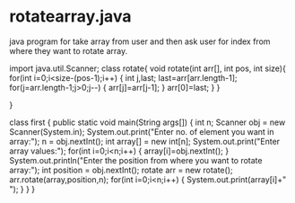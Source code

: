 # rotatearray.java
java program for take array from user and then ask user for index from where they want to rotate array.  

import java.util.Scanner;
class rotate{
	void rotate(int arr[], int pos, int size){
		for(int i=0;i<size-(pos-1);i++)
		{
			int j,last;
			last=arr[arr.length-1];
			for(j=arr.length-1;j>0;j--)
			{
				arr[j]=arr[j-1];
			}
			arr[0]=last;
		}
	}
		
}
			
			

class first
{ 
	public static void main(String args[]) 
	{ 
		int n;
		Scanner obj = new Scanner(System.in);
		System.out.print("Enter no. of element you want in array:");
		n = obj.nextInt();
		int array[] = new int[n];
    		System.out.print("Enter array values:");
		for(int i=0;i<n;i++)
		{
			array[i]=obj.nextInt();
		}
		System.out.println("Enter the position from where you want to rotate array:");
		int position = obj.nextInt();
		rotate arr = new rotate();
		arr.rotate(array,position,n);
		for(int i=0;i<n;i++)
		{
			System.out.print(array[i]+" ");
		}
	}
}
